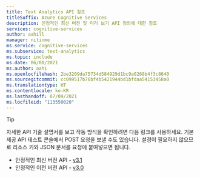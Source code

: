 ```yaml
---
title: Text Analytics API 참조
titleSuffix: Azure Cognitive Services
description: 안정적인 최신 버전 및 미리 보기 API 정의에 대한 참조
services: cognitive-services
author: aahill
manager: nitinme
ms.service: cognitive-services
ms.subservice: text-analytics
ms.topic: include
ms.date: 06/08/2021
ms.author: aahi
ms.openlocfilehash: 2be3209da75734d584929d1bc9a0268b4f3c8640
ms.sourcegitcommit: cc099517b76bf4b5421944bd1bfdaa54153458a0
ms.translationtype: HT
ms.contentlocale: ko-KR
ms.lasthandoff: 07/09/2021
ms.locfileid: "113550020"
---
```

> [!Tip]
> 자세한 API 기술 설명서를 보고 작동 방식을 확인하려면 다음 링크를 사용하세요. 기본 제공 API 테스트 콘솔에서 POST 요청을 보낼 수도 있습니다. 설정이 필요하지 않으므로 리소스 키와 JSON 문서를 요청에 붙여넣으면 됩니다.
> - 안정적인 최신 버전 API - [v3.1](https://westcentralus.dev.cognitive.microsoft.com/docs/services/TextAnalytics-v3-1)
> - 안정적인 이전 버전 API - [v3.0](https://westcentralus.dev.cognitive.microsoft.com/docs/services/TextAnalytics-v3-0)

